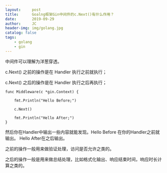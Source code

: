 ```yaml
---
layout:     post
title:      Goalng框架Gin中间件的c.Next()有什么作用？
date:       2019-09-29
author:     JC
header-img: img/golang.jpg
catalog: false
tags:
    - golang
    - gin
---
```


中间件可以理解为洋葱穿透。

c.Next() 之前的操作是在 Handler 执行之前就执行；

c.Next() 之后的操作是在 Handler 执行之后再执行；

```
func Middleware(c *gin.Context) {
    
    fmt.Println("Hello Before;")
    
    c.Next()
    
    fmt.Println("Hello After;")
}
```
然后你在Handler中输出一些内容就能发现。Hello Before 在你的Handler之前就输出。 Hello After在之后输出。

之前的操作一般用来做验证处理，访问是否允许之类的。

之后的操作一般是用来做总结处理，比如格式化输出、响应结束时间，响应时长计算之类的。